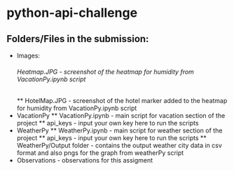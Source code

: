 # python-api-challenge
## Folders/Files in the submission:
  * Images:
    ###### Heatmap.JPG - screenshot of the heatmap for humidity from VacationPy.ipynb script
    ** HotelMap.JPG - screenshot of the hotel marker added to the heatmap for humidity from VacationPy.ipynb script
  * VacationPy
    ** VacationPy.ipynb - main script for vacation section of the project
    ** api_keys - input your own key here to run the scripts
  * WeatherPy
    ** WeatherPy.ipynb - main script for weather section of the project
    ** api_keys - input your own key here to run the scripts
    ** WeatherPy/Output folder - contains the output weather city data in csv format and also pngs for the graph from weatherPy script
  * Observations - observations for this assigment
